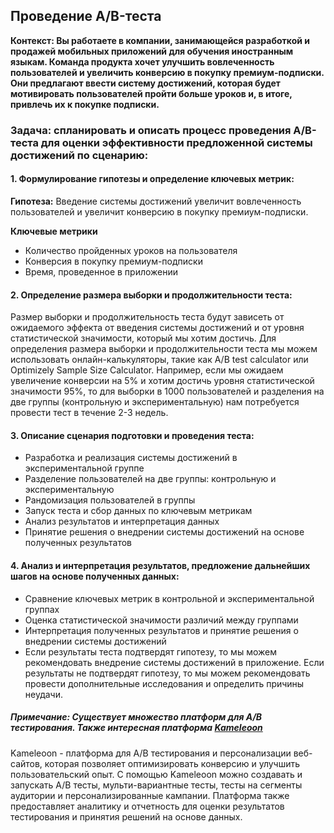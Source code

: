 ## Проведение A/B-теста  

**Контекст: Вы работаете в компании, занимающейся разработкой и продажей мобильных приложений для обучения иностранным языкам. Команда продукта хочет улучшить вовлеченность пользователей и увеличить конверсию в покупку премиум-подписки. Они предлагают ввести систему достижений, которая будет мотивировать пользователей пройти больше уроков и, в итоге, привлечь их к покупке подписки.**   

### Задача: спланировать и описать процесс проведения A/B-теста для оценки эффективности предложенной системы достижений по сценарию:  

#### 1. Формулирование гипотезы и определение ключевых метрик:  
**Гипотеза:** Введение системы достижений увеличит вовлеченность пользователей и увеличит конверсию в покупку премиум-подписки.     

**Ключевые метрики**  
- Количество пройденных уроков на пользователя  
- Конверсия в покупку премиум-подписки  
- Время, проведенное в приложении  

#### 2. Определение размера выборки и продолжительности теста:  
Размер выборки и продолжительность теста будут зависеть от ожидаемого эффекта от введения системы достижений и от уровня статистической значимости, который мы хотим достичь. Для определения размера выборки и продолжительности теста мы можем использовать онлайн-калькуляторы, такие как A/B test calculator или Optimizely Sample Size Calculator. Например, если мы ожидаем увеличение конверсии на 5% и хотим достичь уровня статистической значимости 95%, то для выборки в 1000 пользователей и разделения на две группы (контрольную и экспериментальную) нам потребуется провести тест в течение 2-3 недель.  

#### 3. Описание сценария подготовки и проведения теста:  
- Разработка и реализация системы достижений в экспериментальной группе  
- Разделение пользователей на две группы: контрольную и экспериментальную  
- Рандомизация пользователей в группы  
- Запуск теста и сбор данных по ключевым метрикам  
- Анализ результатов и интерпретация данных  
- Принятие решения о внедрении системы достижений на основе полученных результатов  

#### 4. Анализ и интерпретация результатов, предложение дальнейших шагов на основе полученных данных:  
- Сравнение ключевых метрик в контрольной и экспериментальной группах  
- Оценка статистической значимости различий между группами  
- Интерпретация полученных результатов и принятие решения о внедрении системы достижений  
- Если результаты теста подтвердят гипотезу, то мы можем рекомендовать внедрение системы достижений в приложение. Если результаты не подтвердят гипотезу, то мы можем рекомендовать провести дополнительные исследования и определить причины неудачи.  

##### Примечание: Существует множество платформ для А/В тестирования. Также интересная платформа [Kameleoon](https://www.kameleoon.com/en/training/ab-testing-experimentation)  
Kameleoon - платформа для A/B тестирования и персонализации веб-сайтов, которая позволяет оптимизировать конверсию и улучшить пользовательский опыт. С помощью Kameleoon можно создавать и запускать A/B тесты, мульти-вариантные тесты, тесты на сегменты аудитории и персонализированные кампании. Платформа также предоставляет аналитику и отчетность для оценки результатов тестирования и принятия решений на основе данных.
